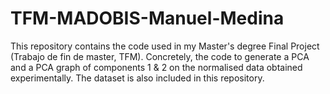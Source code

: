 # TFM-MADOBIS-Manuel-Medina
This repository contains the code used in my Master's degree Final Project (Trabajo de fin de master, TFM).
Concretely, the code to generate a PCA and a PCA graph of components 1 & 2 on the normalised data obtained experimentally.
The dataset is also included in this repository.
